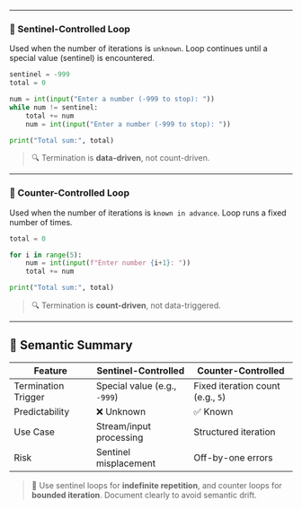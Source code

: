 
---

### 🛑 Sentinel-Controlled Loop

Used when the number of iterations is `unknown`. Loop continues until a special value (sentinel) is encountered.

```python
sentinel = -999
total = 0

num = int(input("Enter a number (-999 to stop): "))
while num != sentinel:
    total += num
    num = int(input("Enter a number (-999 to stop): "))

print("Total sum:", total)
```

> 🔍 Termination is **data-driven**, not count-driven.

---

### 🔢 Counter-Controlled Loop

Used when the number of iterations is `known in advance`. Loop runs a fixed number of times.

```python
total = 0

for i in range(5):
    num = int(input(f"Enter number {i+1}: "))
    total += num

print("Total sum:", total)
```

> 🔍 Termination is **count-driven**, not data-triggered.

---

## 🧠 Semantic Summary

| Feature               | Sentinel-Controlled        | Counter-Controlled         |
|-----------------------|----------------------------|-----------------------------|
| Termination Trigger   | Special value (e.g., `-999`) | Fixed iteration count (e.g., `5`) |
| Predictability        | ❌ Unknown                 | ✅ Known                    |
| Use Case              | Stream/input processing    | Structured iteration        |
| Risk                  | Sentinel misplacement      | Off-by-one errors           |

> 🧩 Use sentinel loops for **indefinite repetition**, and counter loops for **bounded iteration**. Document clearly to avoid semantic drift.

